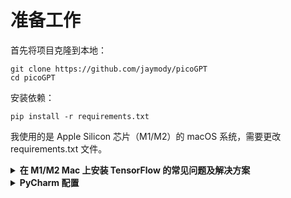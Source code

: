 # 准备工作

首先将项目克隆到本地：

```SHELL
git clone https://github.com/jaymody/picoGPT
cd picoGPT
```

安装依赖：

```SHELL
pip install -r requirements.txt
```

我使用的是 Apple Silicon 芯片（M1/M2）的 macOS 系统，需要更改 requirements.txt 文件。

<details>
<summary><h4 style="display: inline-block; margin: 0;">在 M1/M2 Mac 上安装 TensorFlow 的常见问题及解决方案</h4></summary>

### 问题背景
在 Apple Silicon 芯片（M1/M2）的 macOS 系统上安装 TensorFlow 时，常遇到以下问题：

```bash
ERROR: Could not find a version that satisfies the requirement tensorflow-macos==2.11.0
ERROR: No matching distribution found for tensorflow-macos==2.11.0
```

### 问题分析

#### 1. TensorFlow 版本兼容性问题
- **原因**：TensorFlow 2.11 及更早版本不支持 Python 3.11+
- **表现**：`ERROR: No matching distribution found`
- **解决方案**：升级到支持 Apple Silicon 的版本

#### 2. numpy 版本冲突
- **原因**：旧版 numpy 与 Python 3.11+ 不兼容
- **表现**：`Ignored versions that require a different python version`
- **解决方案**：使用兼容版本 `numpy==1.26.0`

#### 3. 依赖包名称错误
- **原因**：`FuzzyTM` 的正确 PyPI 包名是 `fuzzytm`
- **表现**：`ERROR: No matching distribution found for fuzzy-tm`
- **解决方案**：修正包名拼写

#### 4. Keras 版本冲突
- **原因**：TensorFlow 2.x 自带 Keras 2.x，与独立安装的 Keras 3.x 冲突
- **表现**：`gensim 4.3.0 requires FuzzyTM>=0.4.0`
- **解决方案**：移除显式的 Keras 安装

### 最终解决方案

#### requirements.txt 配置
```python
numpy==1.26.0
regex==2023.10.3
requests==2.31.0
tqdm==4.66.1
fire==0.5.0
tensorflow-macos==2.16.1  # 支持 Apple Silicon 的最新稳定版
tensorflow-metal==1.1.0   # GPU 加速插件
fuzzytm>=0.4.0            # 注意正确包名（全小写）
```

#### 安装步骤
```bash
# 创建并激活虚拟环境
python -m venv .venv
source .venv/bin/activate

# 升级 pip 并安装依赖
pip install --upgrade pip
pip install -r requirements.txt
```
</details>

<details>
<summary><h4 style="display: inline-block; margin: 0;">PyCharm 配置</h4></summary>

<div align="center">
    <img src="http://yano.oss-cn-beijing.aliyuncs.com/blog/2025-01-27-08-55-39.png?x-oss-process=image/resize,w_800" alt="PyCharm 配置">
    <p>项目设置 Python 解释器</p>
</div>

<div align="center" >
    <img src="http://yano.oss-cn-beijing.aliyuncs.com/blog/2025-01-27-09-00-48.png?x-oss-process=image/resize,w_800" alt="PyCharm 配置">
    <p>Jupyter Notebook 设置 Python 解释器</p>
</div>

</details>
